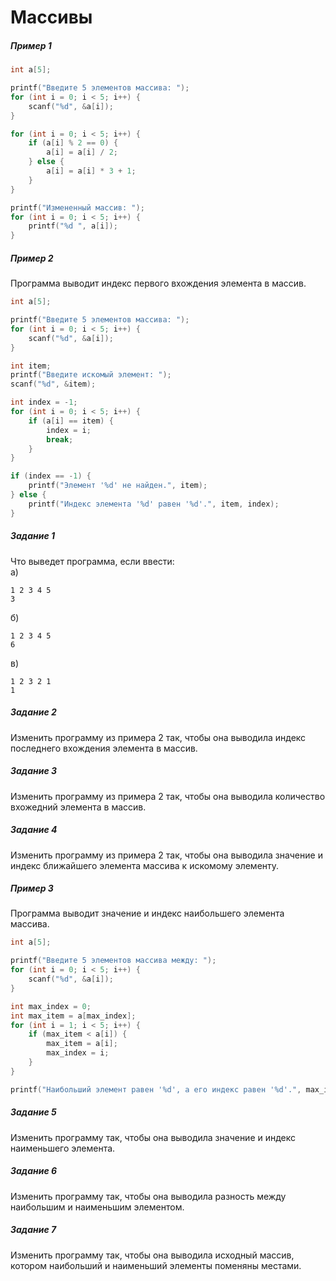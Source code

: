 # Массивы
##### Пример 1
```c
int a[5];

printf("Введите 5 элементов массива: ");
for (int i = 0; i < 5; i++) {
    scanf("%d", &a[i]);
}

for (int i = 0; i < 5; i++) {
    if (a[i] % 2 == 0) {
        a[i] = a[i] / 2;
    } else {
        a[i] = a[i] * 3 + 1;
    }
}

printf("Измененный массив: ");
for (int i = 0; i < 5; i++) {
    printf("%d ", a[i]);
}
```
##### Пример 2
Программа выводит индекс первого вхождения элемента в массив.
```c
int a[5];

printf("Введите 5 элементов массива: ");
for (int i = 0; i < 5; i++) {
    scanf("%d", &a[i]);
}

int item;
printf("Введите искомый элемент: ");
scanf("%d", &item);

int index = -1;
for (int i = 0; i < 5; i++) {
    if (a[i] == item) {
        index = i;
        break;
    }
}

if (index == -1) {
    printf("Элемент '%d' не найден.", item);
} else {
    printf("Индекс элемента '%d' равен '%d'.", item, index);
}
```
##### Задание 1
Что выведет программа, если ввести:  
а)  
```
1 2 3 4 5
3
```
б) 
```
1 2 3 4 5
6
```
в) 
```
1 2 3 2 1
1
```
##### Задание 2  
Изменить программу из примера 2 так, чтобы она выводила индекс последнего вхождения элемента в массив.  
##### Задание 3  
Изменить программу из примера 2 так, чтобы она выводила количество вхожедний элемента в массив.
##### Задание 4  
Изменить программу из примера 2 так, чтобы она выводила значение и индекс ближайшего элемента массива к искомому элементу.
##### Пример 3
Программа выводит значение и индекс наибольшего элемента массива.
```c
int a[5];

printf("Введите 5 элементов массива между: ");
for (int i = 0; i < 5; i++) {
    scanf("%d", &a[i]);
}

int max_index = 0;
int max_item = a[max_index];
for (int i = 1; i < 5; i++) {
    if (max_item < a[i]) {
        max_item = a[i];
        max_index = i;
    }
}

printf("Наибольший элемент равен '%d', а его индекс равен '%d'.", max_item, max_index);
```
##### Задание 5
Изменить программу так, чтобы она выводила значение и индекс наименьшего элемента.
##### Задание 6
Изменить программу так, чтобы она выводила разность между наибольшим и наименьшим элементом.
##### Задание 7
Изменить программу так, чтобы она выводила исходный массив, котором наибольший и наименьший элементы поменяны местами.

